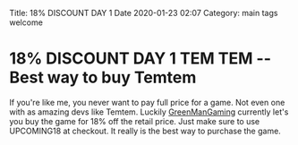 Title: 18% DISCOUNT DAY 1
Date 2020-01-23 02:07
Category: main
tags welcome

# 18% DISCOUNT DAY 1 TEM TEM -- Best way to buy Temtem

If you're like me, you never want to pay full price for a game. Not even one with as amazing devs like Temtem. Luckily [GreenManGaming](https://greenmangaming.mention-me.com/m/ol/zo5fj-b6e593d6e5) currently let's you buy the game for 18% off the retail price. Just make sure to use UPCOMING18 at checkout. It really is the best way to purchase the game. 